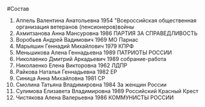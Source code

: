 #Состав
1. Аппель Валентина Анатольевна 1954 \"Всероссийская общественная организация ветеранов (пенсионеров)войны
2. Ахмитзанова Анна Мансуровна 1986 ПАРТИЯ ЗА СПРАВЕДЛИВОСТЬ
3. Воробьев Андрей Вадимович 1969 МО Парнас
4. Марьяшин Геннадий Михайлович 1979 КПРФ
5. Меньшикова Алена Геннадьевна 1989 ПАТРИОТЫ РОССИИ
6. Николаенко Дмитрий Аркадьевич 1989 собрание-работа
7. Николаенко Елена Викторовна 1962 ЛДПР
8. Райкова Наталья Геннадьевна 1982 ЕР
9. Синица Анна Михайловна 1981 СР
10. Смолина Татьяна Владимировна 1984 За женщин России
11. Сулимова Елизавета Владимировна 1989 Российский Красный Крест
12. Чистякова Алена Валерьевна 1986 КОММУНИСТЫ РОССИИ
